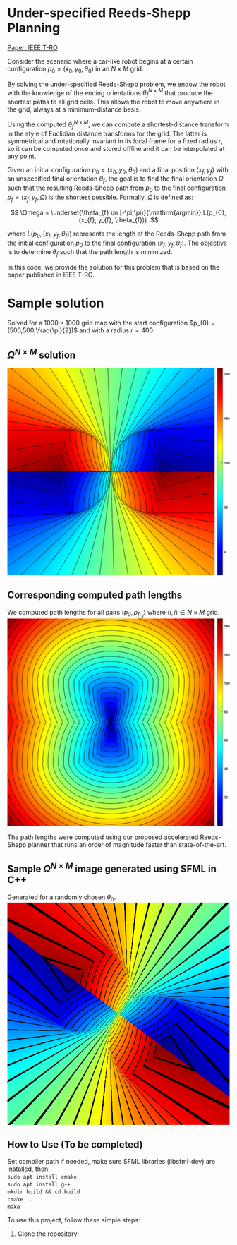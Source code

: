 # Under-specified Reeds-Shepp Planning

[Paper: IEEE T-RO](https://doi.org/10.1109/TRO.2025.3554406)

Consider the scenario where a car-like robot begins at a certain configuration $p_{0} = (x_{0}, y_{0}, \theta_{0})$ in an $N\times{}M$ grid.

By solving the under-specified Reeds-Shepp problem, we endow the robot with the knowledge of the ending orientations $\theta_{f}^{N\times{}M}$ that produce the shortest paths to all grid cells. This allows the robot to move anywhere in the grid, always at a minimum-distance basis.

Using the computed $\theta_{f}^{N\times{}M}$, we can compute a shortest-distance transform in the style of Euclidian distance transforms for the grid. The latter is symmetrical and rotationally invariant in its local frame for a fixed radius $r$, so it can be computed once and stored offline and it can be interpolated at any point.

Given an initial configuration $p_{0} = (x_{0}, y_{0}, \theta_{0})$ and a final position $(x_{f}, y_{f})$ with an unspecified final orientation $\theta_{f}$, the goal is to find the final orientation $\Omega$ such that the resulting Reeds-Shepp path from $p_{0}$ to the final configuration $p_{f} = (x_{f}, y_{f}, \Omega)$ is the shortest possible. Formally, $\Omega$ is defined as:

$$
\Omega =  \underset{\theta_{f} \in [-\pi,\pi)}{\mathrm{argmin}} L(p_{0}, (x_{f}, y_{f}, \theta_{f})).
$$

where $L(p_{0}, (x_{f}, y_{f}, \theta_{f}))$ represents the length of the Reeds-Shepp path from the initial configuration $p_{0}$ to the final configuration $(x_{f}, y_{f}, \theta_{f})$. The objective is to determine $\theta_{f}$ such that the path length is minimized.

In this code, we provide the solution for this problem that is based on the paper published in IEEE T-RO.

# Sample solution

Solved for a $1000\times{}1000$ grid map with the start configuration $p_{0} = (500,500,\frac{\pi}{2})$ and with a radius $r = 400$. <br>

## $\Omega^{N\times{}M}$ solution

![alt text](https://github.com/IbrahimSquared/underspecified-RS-planner/blob/main/samples/omega_values_M_cb.png) <br>

## Corresponding computed path lengths

We computed path lengths for all pairs $(p_{0}, p_{f_{i,j}})$ where $(i,j) \in N\times{}M$ grid.
![alt text](https://github.com/IbrahimSquared/underspecified-RS-planner/blob/main/samples/distance_values_M_cb.png) <br>

The path lengths were computed using our proposed accelerated Reeds-Shepp planner that runs an order of magnitude faster than state-of-the-art.

## Sample $\Omega^{N\times{}M}$ image generated using SFML in C++

Generated for a randomly chosen $\theta_{0}$. <br>
![alt text](https://github.com/IbrahimSquared/underspecified-RS-planner/blob/main/omega_values.png) <br>

## How to Use (To be completed)

Set compiler path if needed, make sure SFML libraries (libsfml-dev) are installed, then: <br>
`sudo apt install cmake` <br>
`sudo apt install g++` <br>
`mkdir build && cd build` <br>
`cmake ..` <br>
`make`

To use this project, follow these simple steps:

1. Clone the repository:
